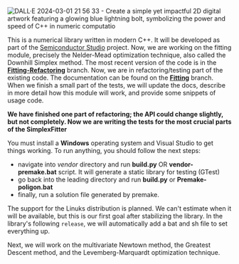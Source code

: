 ![DALL·E 2024-03-01 21 56 33 - Create a simple yet impactful 2D digital artwork featuring a glowing blue lightning bolt, symbolizing the power and speed of C++ in numeric computatio](https://github.com/SirJamesClarkMaxwell/NumericStorm/assets/71722499/31204663-62af-4240-a711-f1a91f8cdc24)


This is a numerical library written in modern C++. It will be developed as part of the [Semiconductor Studio](https://github.com/SirJamesClarkMaxwell/SemiconductorStudio) project. Now, we are working on the fitting module, precisely the Nelder-Mead optimization technique, also called the Downhill Simplex method. 
The most recent version of the code is in the [**Fitting-Refactoring**](https://github.com/SirJamesClarkMaxwell/NumericStorm/tree/Fitting-Refactoring) branch. Now, we are in refactoring/testing part of the existing code. The documentation can be found on the [**Fitting**](https://github.com/SirJamesClarkMaxwell/NumericStorm/tree/Fitting/NumericStorm/documentation/Fitting) branch. When we finish a small part of the tests, we will update the docs, describe in more detail how this module will work, and provide some snippets of usage code. 

**We have finished one part of refactoring; the API could change slightly, but not completely. Now we are writing the tests for the most crucial parts of the SimplexFitter**

You must install a **Windows** operating system and Visual Studio to get things working. To run anything, you should follow the next steps:
  - navigate into *vendor* directory and run **build.py** OR **vendor-premake.bat** script. It will generate a static library for testing (GTest)
  - go back into the leading directory and run **build.py** or **Premake-poligon.bat**
  - finally, run a solution file generated by premake.

The support for the Linuks distribution is planned. We can't estimate when it will be available, but this is our first goal after stabilizing the library. In the library's following `release`, we will automatically add a bat and sh file to set everything up. 

Next, we will work on the multivariate Newtown method, the Greatest Descent method, and the Levemberg-Marquardt optimization technique.
